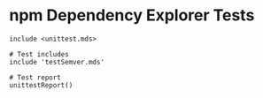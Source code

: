 # npm Dependency Explorer Tests

~~~ markdown-script
include <unittest.mds>

# Test includes
include 'testSemver.mds'

# Test report
unittestReport()
~~~
